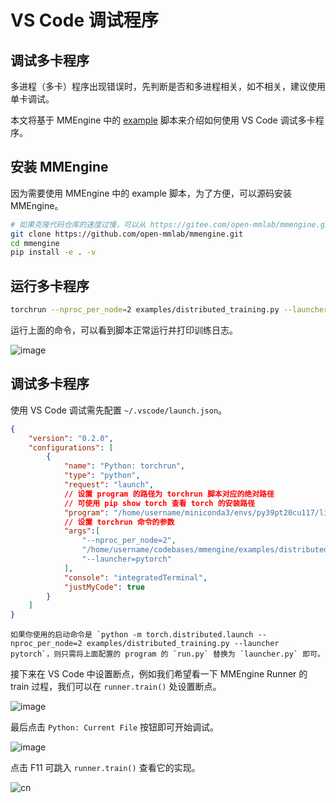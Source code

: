 # VS Code 调试程序

## 调试多卡程序

多进程（多卡）程序出现错误时，先判断是否和多进程相关，如不相关，建议使用单卡调试。

本文将基于 MMEngine 中的 [example](https://github.com/open-mmlab/mmengine/blob/main/examples/distributed_training.py) 脚本来介绍如何使用 VS Code 调试多卡程序。

## 安装 MMEngine

因为需要使用 MMEngine 中的 example 脚本，为了方便，可以源码安装 MMEngine。

```bash
# 如果克隆代码仓库的速度过慢，可以从 https://gitee.com/open-mmlab/mmengine.git 克隆
git clone https://github.com/open-mmlab/mmengine.git
cd mmengine
pip install -e . -v
```

## 运行多卡程序

```bash
torchrun --nproc_per_node=2 examples/distributed_training.py --launcher pytorch
```

运行上面的命令，可以看到脚本正常运行并打印训练日志。

![image](https://github.com/open-mmlab/mmengine/assets/58739961/90b77e1c-06a8-47d6-9e3e-6edd685d4cf2)

## 调试多卡程序

使用 VS Code 调试需先配置 `~/.vscode/launch.json`。

```json
{
    "version": "0.2.0",
    "configurations": [
        {
            "name": "Python: torchrun",
            "type": "python",
            "request": "launch",
            // 设置 program 的路径为 torchrun 脚本对应的绝对路径
            // 可使用 pip show torch 查看 torch 的安装路径
            "program": "/home/username/miniconda3/envs/py39pt20cu117/lib/python3.9/site-packages/torch/distributed/run.py",
            // 设置 torchrun 命令的参数
            "args":[
                "--nproc_per_node=2",
                "/home/username/codebases/mmengine/examples/distributed_training.py",
                "--launcher=pytorch"
            ],
            "console": "integratedTerminal",
            "justMyCode": true
        }
    ]
}
```

```{note}
如果你使用的启动命令是 `python -m torch.distributed.launch --nproc_per_node=2 examples/distributed_training.py --launcher pytorch`，则只需将上面配置的 program 的 `run.py` 替换为 `launcher.py` 即可。
```

接下来在 VS Code 中设置断点，例如我们希望看一下 MMEngine Runner 的 train 过程，我们可以在 `runner.train()` 处设置断点。

![image](https://github.com/open-mmlab/mmengine/assets/58739961/5f5e78a7-ce63-454b-9598-2626821a2f29)

最后点击 `Python: Current File` 按钮即可开始调试。

![image](https://github.com/open-mmlab/mmengine/assets/58739961/7c18dce9-80dd-4f69-b2ac-09634d8c04b5)

点击 F11 可跳入 `runner.train()` 查看它的实现。

![cn](https://github.com/open-mmlab/mmengine/assets/58739961/398537c7-8f16-45b1-beab-612595f1e17a)
